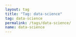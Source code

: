 ```yaml
---
layout: tag
title: "Tag: data-science"
tag: data-science
permalink: /tags/data-science/
name: data-science
---
```

